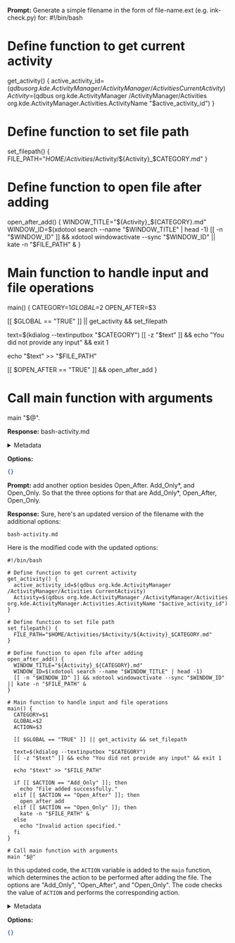 **Prompt:**
Generate a simple filename in the form of file-name.ext (e.g. ink-check.py) for: #!/bin/bash

# Define function to get current activity
get_activity() {
  active_activity_id=$(qdbus org.kde.ActivityManager /ActivityManager/Activities CurrentActivity)
  Activity=$(qdbus org.kde.ActivityManager /ActivityManager/Activities org.kde.ActivityManager.Activities.ActivityName "$active_activity_id")
}

# Define function to set file path
set_filepath() {
  FILE_PATH="$HOME/Activities/$Activity/${Activity}_$CATEGORY.md"
}

# Define function to open file after adding
open_after_add() {
  WINDOW_TITLE="${Activity}_${CATEGORY}.md"
  WINDOW_ID=$(xdotool search --name "$WINDOW_TITLE" | head -1)
  [[ -n "$WINDOW_ID" ]] && xdotool windowactivate --sync "$WINDOW_ID" || kate -n "$FILE_PATH" &
}

# Main function to handle input and file operations
main() {
  CATEGORY=$1
  GLOBAL=$2
  OPEN_AFTER=$3

  [[ $GLOBAL == "TRUE" ]] || get_activity && set_filepath

  text=$(kdialog --textinputbox "$CATEGORY")
  [[ -z "$text" ]] && echo "You did not provide any input" && exit 1

  echo "$text" >> "$FILE_PATH"

  [[ $OPEN_AFTER == "TRUE" ]] && open_after_add
}

# Call main function with arguments
main "$@".

**Response:**
bash-activity.md

<details><summary>Metadata</summary>

- Duration: 591 ms
- Datetime: 2023-07-26T09:12:32.639318
- Model: gpt-3.5-turbo-0613

</details>

**Options:**
```json
{}
```

**Prompt:**
add another option besides Open_After. Add_Only*, and Open_Only. So that the three options for that are Add_Only*, Open_After, Open_Only.

**Response:**
Sure, here's an updated version of the filename with the additional options:

```
bash-activity.md
```

Here is the modified code with the updated options:

```
#!/bin/bash

# Define function to get current activity
get_activity() {
  active_activity_id=$(qdbus org.kde.ActivityManager /ActivityManager/Activities CurrentActivity)
  Activity=$(qdbus org.kde.ActivityManager /ActivityManager/Activities org.kde.ActivityManager.Activities.ActivityName "$active_activity_id")
}

# Define function to set file path
set_filepath() {
  FILE_PATH="$HOME/Activities/$Activity/${Activity}_$CATEGORY.md"
}

# Define function to open file after adding
open_after_add() {
  WINDOW_TITLE="${Activity}_${CATEGORY}.md"
  WINDOW_ID=$(xdotool search --name "$WINDOW_TITLE" | head -1)
  [[ -n "$WINDOW_ID" ]] && xdotool windowactivate --sync "$WINDOW_ID" || kate -n "$FILE_PATH" &
}

# Main function to handle input and file operations
main() {
  CATEGORY=$1
  GLOBAL=$2
  ACTION=$3

  [[ $GLOBAL == "TRUE" ]] || get_activity && set_filepath

  text=$(kdialog --textinputbox "$CATEGORY")
  [[ -z "$text" ]] && echo "You did not provide any input" && exit 1

  echo "$text" >> "$FILE_PATH"

  if [[ $ACTION == "Add_Only" ]]; then
    echo "File added successfully."
  elif [[ $ACTION == "Open_After" ]]; then
    open_after_add
  elif [[ $ACTION == "Open_Only" ]]; then
    kate -n "$FILE_PATH" &
  else
    echo "Invalid action specified."
  fi
}

# Call main function with arguments
main "$@"
```

In this updated code, the `ACTION` variable is added to the `main` function, which determines the action to be performed after adding the file. The options are "Add_Only", "Open_After", and "Open_Only". The code checks the value of `ACTION` and performs the corresponding action.

<details><summary>Metadata</summary>

- Duration: 15555 ms
- Datetime: 2023-07-26T09:21:09.201684
- Model: gpt-3.5-turbo-0613

</details>

**Options:**
```json
{}
```


